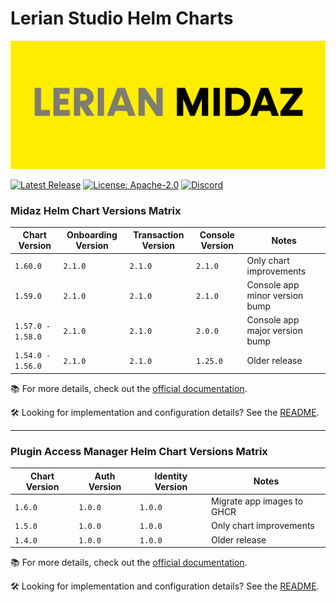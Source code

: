 # Lerian Studio Helm Charts

![banner](image/README/midaz-banner.png)



[![Latest Release](https://img.shields.io/github/v/release/LerianStudio/helm?include_prereleases)](https://github.com/LerianStudio/helm/releases)
[![License: Apache-2.0](https://img.shields.io/badge/License-Apache_2.0-blue.svg)](https://github.com/LerianStudio/helm/blob/main/LICENSE)
[![Discord](https://img.shields.io/badge/Discord-Lerian%20Studio-%237289da.svg?logo=discord)](https://discord.gg/DnhqKwkGv3)


### Midaz Helm Chart Versions Matrix

| Chart Version       | Onboarding Version | Transaction Version        | Console Version   | Notes                      |
|---------------------|--------------------|----------------------------|-------------------|----------------------------|
| `1.60.0`            | `2.1.0`            |  `2.1.0`                   | `2.1.0`           | Only chart improvements  |
| `1.59.0`            | `2.1.0`            |  `2.1.0`                   | `2.1.0`           | Console app minor version bump   |
| `1.57.0 - 1.58.0`   | `2.1.0`            |  `2.1.0`                   | `2.0.0`           | Console app major version bump   |
| `1.54.0 - 1.56.0`   | `2.1.0`            |  `2.1.0`                   | `1.25.0`          | Older release  |

📚 For more details, check out the [official documentation](https://docs.lerian.studio/docs/deploy-midaz-using-helm).

🛠️ Looking for implementation and configuration details? See the [README](https://charts.lerian.studio/charts/midaz).

-----------------
### Plugin Access Manager Helm Chart Versions Matrix

| Chart Version | Auth Version | Identity Version           |  Notes    |
|---------------|--------------|----------------------------|-----------|
| `1.6.0`      | `1.0.0`       |  `1.0.0`                   | Migrate app images to GHCR   |  
| `1.5.0`      | `1.0.0`       |  `1.0.0`                   | Only chart improvements   |    
| `1.4.0`      | `1.0.0`       |  `1.0.0`                   | Older release    |          

📚 For more details, check out the [official documentation](https://docs.lerian.studio/docs/auth-identity).

🛠️ Looking for implementation and configuration details? See the [README](https://charts.lerian.studio/charts/plugin-access-manager).

